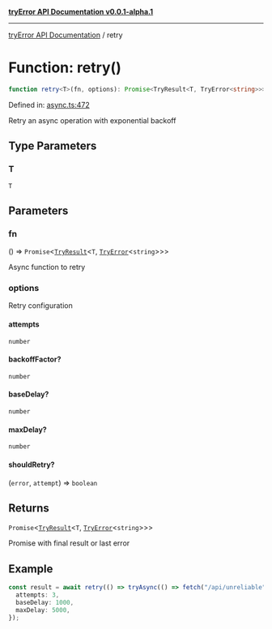 [**tryError API Documentation v0.0.1-alpha.1**](../index.md)

---

[tryError API Documentation](../index.md) / retry

# Function: retry()

```ts
function retry<T>(fn, options): Promise<TryResult<T, TryError<string>>>;
```

Defined in: [async.ts:472](https://github.com/oconnorjohnson/try-error/blob/e3ae0308069a4fba073f4543d527ad76373db795/src/async.ts#L472)

Retry an async operation with exponential backoff

## Type Parameters

### T

`T`

## Parameters

### fn

() => `Promise`\<[`TryResult`](../type-aliases/TryResult.md)\<`T`, [`TryError`](../interfaces/TryError.md)\<`string`\>\>\>

Async function to retry

### options

Retry configuration

#### attempts

`number`

#### backoffFactor?

`number`

#### baseDelay?

`number`

#### maxDelay?

`number`

#### shouldRetry?

(`error`, `attempt`) => `boolean`

## Returns

`Promise`\<[`TryResult`](../type-aliases/TryResult.md)\<`T`, [`TryError`](../interfaces/TryError.md)\<`string`\>\>\>

Promise<TryResult> with final result or last error

## Example

```typescript
const result = await retry(() => tryAsync(() => fetch("/api/unreliable")), {
  attempts: 3,
  baseDelay: 1000,
  maxDelay: 5000,
});
```
